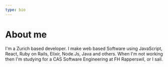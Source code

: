 ```yaml
---
type: bio
---
```

# About me
I'm a Zurich based developer. I make web based Software using JavaScript, React, Ruby on Rails, Elixir, Node.Js, Java and others. When I'm not working then I'm studying for a CAS Software Engineering at FH Rapperswil, or I sail. 